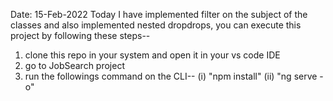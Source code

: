Date: 15-Feb-2022
Today I have implemented filter on the subject of the classes and also implemented nested dropdrops, you can execute this project by following these steps--
1. clone this repo in your system and open it in your vs code IDE
2. go to JobSearch project
3. run the followings command on the CLI--
   (i) "npm install"
   (ii) "ng serve -o"
